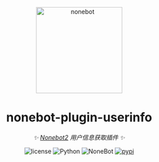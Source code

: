 <div align="center">

  <a href="https://v2.nonebot.dev/">
    <img src="https://v2.nonebot.dev/logo.png" width="200" height="200" alt="nonebot">
  </a>

# nonebot-plugin-userinfo

_✨ [Nonebot2](https://github.com/nonebot/nonebot2) 用户信息获取插件 ✨_

<p align="center">
  <img src="https://img.shields.io/github/license/noneplugin/nonebot-plugin-userinfo" alt="license">
  <img src="https://img.shields.io/badge/python-3.8+-blue.svg" alt="Python">
  <img src="https://img.shields.io/badge/nonebot-2.0.0+-red.svg" alt="NoneBot">
  <a href="https://pypi.org/project/nonebot-plugin-userinfo">
    <img src="https://badgen.net/pypi/v/nonebot-plugin-userinfo" alt="pypi">
  </a>
</p>

</div>


